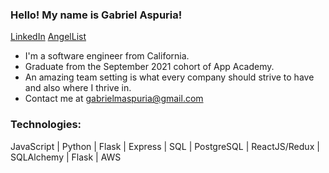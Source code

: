### Hello! My name is Gabriel Aspuria!

[LinkedIn](https://www.linkedin.com/in/gabriel-aspuria-032398226/)
[AngelList](https://angel.co/u/gabriel-aspuria)

* I'm a software engineer from California.
* Graduate from the September 2021 cohort of App Academy.
* An amazing team setting is what every company should strive to have and also where I thrive in.
* Contact me at gabrielmaspuria@gmail.com 

### Technologies:
JavaScript | Python | Flask | Express | SQL | PostgreSQL | ReactJS/Redux | SQLAlchemy | Flask | AWS


<!--
**GabrielAspuria/GabrielAspuria** is a ✨ _special_ ✨ repository because its `README.md` (this file) appears on your GitHub profile.

Here are some ideas to get you started:

- 🔭 I’m currently working on ...
- 🌱 I’m currently learning ...
- 👯 I’m looking to collaborate on ...
- 🤔 I’m looking for help with ...
- 💬 Ask me about ...
- 📫 How to reach me: ...
- 😄 Pronouns: ...
- ⚡ Fun fact: ...
-->

